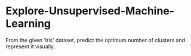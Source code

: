 # Explore-Unsupervised-Machine-Learning
From the given ‘Iris’ dataset, predict the optimum number of clusters and represent it visually.
